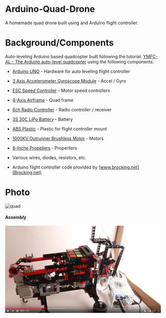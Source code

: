 # Arduino-Quad-Drone
A homemade quad drone built using and Arduino flight controller.

# Background/Components
Auto-leveling Arduino based quadcopter built following the tutorial: [YMFC-AL - The Arduino auto-level quadcopter](http://www.brokking.net/ymfc-al_main.html) using the following components:


- [Arduino UNO](https://www.amazon.com/gp/product/B01EWOE0UU/) - Hardware for auto leveling flight controller
- [3 Axis Accelerometer Gyroscope Module](https://www.amazon.com/gp/product/B00LP25V1A) - Accel / Gyro
- [ESC Speed Controller](https://www.amazon.com/gp/product/B07V8JPHMB) - Motor speed controllers
- [4-Axis Airframe](https://www.amazon.com/gp/product/B0776WLHX7) - Quad frame
- [6ch Radio Controller](https://www.amazon.com/gp/product/B01BZQ15L0) - Radio controller / receiver
- [3S 30C LiPo Battery](https://www.amazon.com/gp/product/B004PO4HF6) - Battery
- [ABS Plastic](https://www.amazon.com/gp/product/B0007WTF02) - Plastic for flight controller mount
- [1000KV Outrunner Brushless Motor](https://www.amazon.com/gp/product/B01KZC9NVO) - Motors
- [8-Inche Propellers](https://www.amazon.com/gp/product/B01B1GOYK8) - Properllers
- Various wires, diodes, resistors, etc.

- Arduino filght controller code provided by [www.brocking.net](Brocking.net)
# Photo
![quad](https://github.com/jdvcDev/Arduino-Quad-Drone/blob/master/media/_MG_6764.JPG)


#### Assembly 
[![quad video](https://github.com/jdvcDev/jbrik/blob/dev/resource/solver_thumb.png)](https://youtu.be/quxm4N8OrMs)
